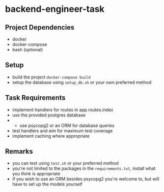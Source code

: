 # backend-engineer-task

## Project Dependencies

- docker
- docker-compose
- bash (optional)

## Setup

- build the project `docker-compose build`
- setup the database using `setup_db.sh` or your own preferred method

## Task Requirements

- implement handlers for routes in app.routes.index
- use the provided postgres database
- - use psycopg2 or an ORM for database queries
- test handlers and aim for maximum test coverage
- implement caching where appropriate

## Remarks

- you can test using `test.sh` or your preferred method
- you're not limited to the packages in the `requirements.txt`, install what you think is appropriate
- if you wish to use an ORM besides psycopg2 you're welcome to, but will have to set up the models yourself
